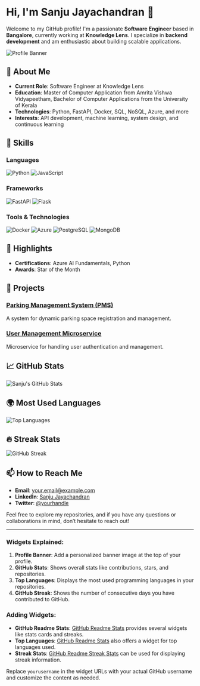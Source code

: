 # Hi, I'm Sanju Jayachandran 👋

Welcome to my GitHub profile! I'm a passionate **Software Engineer** based in **Bangalore**, currently working at **Knowledge Lens**. I specialize in **backend development** and am enthusiastic about building scalable applications.

![Profile Banner](https://via.placeholder.com/1200x300?text=Welcome+to+My+GitHub+Profile)

## 🚀 About Me

- **Current Role**: Software Engineer at Knowledge Lens
- **Education**: Master of Computer Application from Amrita Vishwa Vidyapeetham, Bachelor of Computer Applications from the University of Kerala
- **Technologies**: Python, FastAPI, Docker, SQL, NoSQL, Azure, and more
- **Interests**: API development, machine learning, system design, and continuous learning

## 🔧 Skills

### Languages
![Python](https://img.shields.io/badge/Python-3776AB?style=for-the-badge&logo=python&logoColor=white)
![JavaScript](https://img.shields.io/badge/JavaScript-F7DF1E?style=for-the-badge&logo=javascript&logoColor=black)

### Frameworks
![FastAPI](https://img.shields.io/badge/FastAPI-009688?style=for-the-badge&logo=fastapi&logoColor=white)
![Flask](https://img.shields.io/badge/Flask-000000?style=for-the-badge&logo=flask&logoColor=white)

### Tools & Technologies
![Docker](https://img.shields.io/badge/Docker-2496ED?style=for-the-badge&logo=docker&logoColor=white)
![Azure](https://img.shields.io/badge/Azure-0078D4?style=for-the-badge&logo=microsoftazure&logoColor=white)
![PostgreSQL](https://img.shields.io/badge/PostgreSQL-4169E1?style=for-the-badge&logo=postgresql&logoColor=white)
![MongoDB](https://img.shields.io/badge/MongoDB-47A248?style=for-the-badge&logo=mongodb&logoColor=white)

## 🌟 Highlights

- **Certifications**: Azure AI Fundamentals, Python
- **Awards**: Star of the Month

## 📂 Projects

### [Parking Management System (PMS)](https://github.com/yourusername/parking-management-system)
A system for dynamic parking space registration and management. 

### [User Management Microservice](https://github.com/yourusername/user-management)
Microservice for handling user authentication and management.

## 📈 GitHub Stats

![Sanju's GitHub Stats](https://github-readme-stats.vercel.app/api?username=yourusername&show_icons=true&hide_title=true&count_private=true&hide=prs&theme=dark)

## 🌍 Most Used Languages

![Top Languages](https://github-readme-stats.vercel.app/api/top-langs/?username=yourusername&layout=compact&theme=dark)

## 🔥 Streak Stats

![GitHub Streak](https://github-readme-streak-stats.herokuapp.com/?user=yourusername&theme=dark)

## 📫 How to Reach Me

- **Email**: [your.email@example.com](mailto:your.email@example.com)
- **LinkedIn**: [Sanju Jayachandran](https://www.linkedin.com/in/sanju-jayachandran)
- **Twitter**: [@yourhandle](https://twitter.com/yourhandle)

Feel free to explore my repositories, and if you have any questions or collaborations in mind, don’t hesitate to reach out!

---

### Widgets Explained:

1. **Profile Banner**: Add a personalized banner image at the top of your profile.
2. **GitHub Stats**: Shows overall stats like contributions, stars, and repositories.
3. **Top Languages**: Displays the most used programming languages in your repositories.
4. **GitHub Streak**: Shows the number of consecutive days you have contributed to GitHub.

### Adding Widgets:
- **GitHub Readme Stats**: [GitHub Readme Stats](https://github.com/anuraghazra/github-readme-stats) provides several widgets like stats cards and streaks.
- **Top Languages**: [GitHub Readme Stats](https://github.com/anuraghazra/github-readme-stats) also offers a widget for top languages used.
- **Streak Stats**: [GitHub Readme Streak Stats](https://github.com/DenverCoder1/github-readme-streak-stats) can be used for displaying streak information.

Replace `yourusername` in the widget URLs with your actual GitHub username and customize the content as needed.
